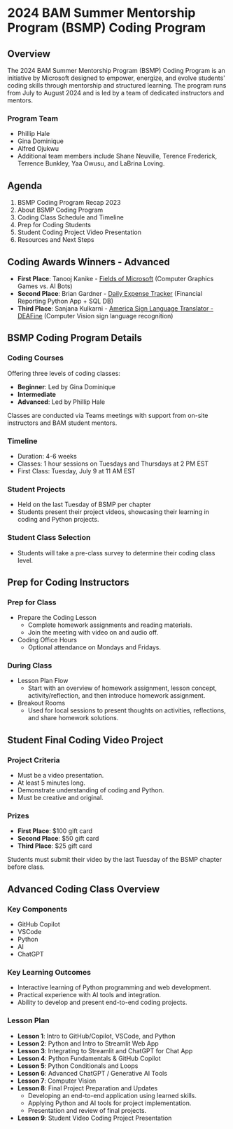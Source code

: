 # 2024 BAM Summer Mentorship Program (BSMP) Coding Program  
   
## Overview  
The 2024 BAM Summer Mentorship Program (BSMP) Coding Program is an initiative by Microsoft designed to empower, energize, and evolve students' coding skills through mentorship and structured learning. The program runs from July to August 2024 and is led by a team of dedicated instructors and mentors.  
   
### Program Team  
- Phillip Hale  
- Gina Dominique  
- Alfred Ojukwu  
- Additional team members include Shane Neuville, Terence Frederick, Terrence Bunkley, Yaa Owusu, and LaBrina Loving.  
   
## Agenda  
1. BSMP Coding Program Recap 2023  
2. About BSMP Coding Program  
3. Coding Class Schedule and Timeline  
4. Prep for Coding Students  
5. Student Coding Project Video Presentation  
6. Resources and Next Steps  
   
## Coding Awards Winners - Advanced  
- **First Place**: Tanooj Kanike - [Fields of Microsoft](#) (Computer Graphics Games vs. AI Bots)  
- **Second Place**: Brian Gardner - [Daily Expense Tracker](#) (Financial Reporting Python App + SQL DB)  
- **Third Place**: Sanjana Kulkarni - [America Sign Language Translator - DEAFine](#) (Computer Vision sign language recognition)  
   
## BSMP Coding Program Details  
### Coding Courses  
Offering three levels of coding classes:  
- **Beginner**: Led by Gina Dominique  
- **Intermediate**  
- **Advanced**: Led by Phillip Hale  
   
Classes are conducted via Teams meetings with support from on-site instructors and BAM student mentors.  
   
### Timeline  
- Duration: 4-6 weeks  
- Classes: 1 hour sessions on Tuesdays and Thursdays at 2 PM EST  
- First Class: Tuesday, July 9 at 11 AM EST  
   
### Student Projects  
- Held on the last Tuesday of BSMP per chapter  
- Students present their project videos, showcasing their learning in coding and Python projects.  
   
### Student Class Selection  
- Students will take a pre-class survey to determine their coding class level.  
   
## Prep for Coding Instructors  
### Prep for Class  
- Prepare the Coding Lesson  
  - Complete homework assignments and reading materials.  
  - Join the meeting with video on and audio off.  
- Coding Office Hours  
  - Optional attendance on Mondays and Fridays.  
   
### During Class  
- Lesson Plan Flow  
  - Start with an overview of homework assignment, lesson concept, activity/reflection, and then introduce homework assignment.  
- Breakout Rooms  
  - Used for local sessions to present thoughts on activities, reflections, and share homework solutions.  
   
## Student Final Coding Video Project  
### Project Criteria  
- Must be a video presentation.  
- At least 5 minutes long.  
- Demonstrate understanding of coding and Python.  
- Must be creative and original.  
   
### Prizes  
- **First Place**: $100 gift card  
- **Second Place**: $50 gift card  
- **Third Place**: $25 gift card  
   
Students must submit their video by the last Tuesday of the BSMP chapter before class.  
   
## Advanced Coding Class Overview  
### Key Components  
- GitHub Copilot  
- VSCode  
- Python  
- AI  
- ChatGPT  
   
### Key Learning Outcomes  
- Interactive learning of Python programming and web development.  
- Practical experience with AI tools and integration.  
- Ability to develop and present end-to-end coding projects.  
   
### Lesson Plan  
- **Lesson 1**: Intro to GitHub/Copilot, VSCode, and Python  
- **Lesson 2**: Python and Intro to Streamlit Web App  
- **Lesson 3**: Integrating to Streamlit and ChatGPT for Chat App  
- **Lesson 4**: Python Fundamentals & GitHub Copilot  
- **Lesson 5**: Python Conditionals and Loops  
- **Lesson 6**: Advanced ChatGPT / Generative AI Tools  
- **Lesson 7**: Computer Vision  
- **Lesson 8**: Final Project Preparation and Updates  
  - Developing an end-to-end application using learned skills.  
  - Applying Python and AI tools for project implementation.  
  - Presentation and review of final projects.  
- **Lesson 9**: Student Video Coding Project Presentation